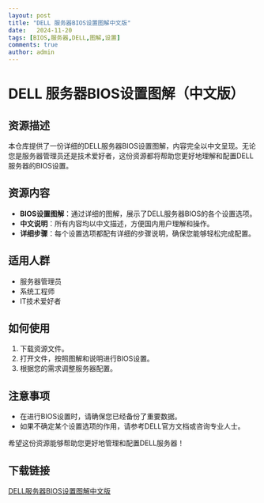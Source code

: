 ```yaml
---
layout: post
title: "DELL 服务器BIOS设置图解中文版"
date:   2024-11-20
tags: [BIOS,服务器,DELL,图解,设置]
comments: true
author: admin
---
```

# DELL 服务器BIOS设置图解（中文版）

## 资源描述

本仓库提供了一份详细的DELL服务器BIOS设置图解，内容完全以中文呈现。无论您是服务器管理员还是技术爱好者，这份资源都将帮助您更好地理解和配置DELL服务器的BIOS设置。

## 资源内容

- **BIOS设置图解**：通过详细的图解，展示了DELL服务器BIOS的各个设置选项。
- **中文说明**：所有内容均以中文描述，方便国内用户理解和操作。
- **详细步骤**：每个设置选项都配有详细的步骤说明，确保您能够轻松完成配置。

## 适用人群

- 服务器管理员
- 系统工程师
- IT技术爱好者

## 如何使用

1. 下载资源文件。
2. 打开文件，按照图解和说明进行BIOS设置。
3. 根据您的需求调整服务器配置。

## 注意事项

- 在进行BIOS设置时，请确保您已经备份了重要数据。
- 如果不确定某个设置选项的作用，请参考DELL官方文档或咨询专业人士。

希望这份资源能够帮助您更好地管理和配置DELL服务器！

## 下载链接

[DELL服务器BIOS设置图解中文版](https://pan.quark.cn/s/18cbd41dbe9f)